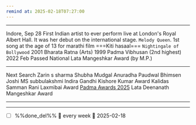 ```yaml
---
remind at: 2025-02-18T07:27:00
---
```

---
Indore, Sep 28
First Indian artist to ever perform live at London's Royal Albert Hall. It was her debut on the international stage.
`Melody Queen`. 
1st song at the age of 13 for marathi film ===Kiti hasaal===
`Nightingale of Bollywood` 
2001 Bharata Ratna (Arts)
1999 Padma Vibhusan (2nd highest)
2022 Feb Passed 
National Lata Mangeshkar Award (by M.P.)

---
Next Search
Zarin s sharma
Shubha Mudgal
Anuradha Paudwal
Bhimsen Joshi
MS subbulakshmi
Indira Gandhi 
Kishore Kumar Award 
Kalidas Samman
Rani Laxmibai Award 
[Padma Awards 2025](https://testbook.com/static-gk/padma-awards)
Lata Deenanath Mangeshkar Award


---
---
- [ ] %%done_del%% 🔁 every week 📅 2025-02-18